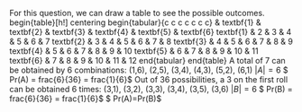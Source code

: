 For this question, we can draw a table to see the possible outcomes. 
begin{table}[h!]
centering
begin{tabular}{c c c c c c c}
& textbf{1} & textbf{2} & textbf{3} & textbf{4} & textbf{5} & textbf{6} 
textbf{1} & 2 & 3 & 4 & 5 & 6 & 7 
textbf{2} & 3 & 4 & 5 & 6 & 7 & 8 
textbf{3} & 4 & 5 & 6 & 7 & 8 & 9 
textbf{4} & 5 & 6 & 7 & 8 & 9 & 10 
textbf{5} & 6 & 7 & 8 & 9 & 10 & 11 
textbf{6} & 7 & 8 & 9 & 10 & 11 & 12 
end{tabular}
end{table}
A total of 7 can be obtained by 6 combinations: (1,6), (2,5), (3,4), (4,3), (5,2), (6,1) 
$|A|=6$ 
$ Pr(A) = frac{6}{36} = frac{1}{6}$ 
Out of 36 possibilities, a 3 on the first roll can be obtained 6 times: (3,1), (3,2), (3,3), (3,4), (3,5), (3,6) 
$|B|=6$ 
$ Pr(B) = frac{6}{36} = frac{1}{6}$ 
$ Pr(A)=Pr(B)$
